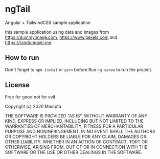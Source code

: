 # ngTail

Angular + TailwindCSS sample application

this sample application using data and images from https://dummyimage.com, https://www.pexels.com and https://randomuser.me

## How to run

Don't forget to `npm instal` or `yarn` before
Run `ng serve` to run the project.


## License

Free for good not for evil

Copyright (c) 2020 Madipta

THE SOFTWARE IS PROVIDED "AS IS", WITHOUT WARRANTY OF ANY KIND, EXPRESS OR
IMPLIED, INCLUDING BUT NOT LIMITED TO THE WARRANTIES OF MERCHANTABILITY,
FITNESS FOR A PARTICULAR PURPOSE AND NONINFRINGEMENT. IN NO EVENT SHALL THE
AUTHORS OR COPYRIGHT HOLDERS BE LIABLE FOR ANY CLAIM, DAMAGES OR OTHER
LIABILITY, WHETHER IN AN ACTION OF CONTRACT, TORT OR OTHERWISE, ARISING FROM,
OUT OF OR IN CONNECTION WITH THE SOFTWARE OR THE USE OR OTHER DEALINGS IN
THE SOFTWARE.